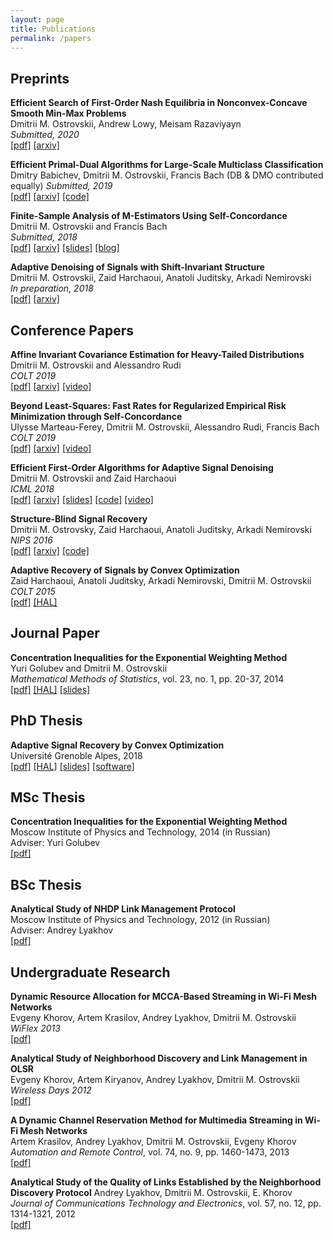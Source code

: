```yaml
---
layout: page
title: Publications
permalink: /papers
---
```


## Preprints ## 


__Efficient Search of First-Order Nash Equilibria in Nonconvex-Concave Smooth Min-Max Problems__  
Dmitrii M. Ostrovskii, Andrew Lowy, Meisam Razaviyayn  
_Submitted, 2020_  
[[pdf]](https://arxiv.org/pdf/2002.07919v2.pdf) 
[[arxiv]](https://arxiv.org/abs/2002.07919v2)  


__Efficient Primal-Dual Algorithms for Large-Scale Multiclass Classification__  
Dmitry Babichev, Dmitrii M. Ostrovskii, Francis Bach (DB & DMO contributed equally)
_Submitted, 2019_  
[[pdf]](https://arxiv.org/pdf/1902.03755.pdf) 
[[arxiv]](https://arxiv.org/abs/1902.03755)
[[code]](https://github.com/flykiller/sublinear-svm)


__Finite-Sample Analysis of M-Estimators Using Self-Concordance__  
Dmitrii M. Ostrovskii and Francis Bach  
_Submitted, 2018_  
[[pdf]](https://arxiv.org/pdf/1810.06838.pdf)
[[arxiv]](https://arxiv.org/abs/1810.06838)
[[slides]](/assets/slides/selfconc-CWI-workshop-slides.pdf)
[[blog]](https://ostrodmit.github.io/blog/2018/11/12/self-concordance-part-1/)


__Adaptive Denoising of Signals with Shift-Invariant Structure__  
Dmitrii M. Ostrovskii, Zaid Harchaoui, Anatoli Juditsky, Arkadi Nemirovski  
_In preparation, 2018_  
[[pdf]](https://arxiv.org/pdf/1806.04028.pdf)
[[arxiv]](https://arxiv.org/abs/1806.04028)


## Conference Papers ##


__Affine Invariant Covariance Estimation for Heavy-Tailed Distributions__  
Dmitrii M. Ostrovskii and Alessandro Rudi  
_COLT 2019_  
[[pdf]](https://arxiv.org/pdf/1902.03086.pdf) 
[[arxiv]](https://arxiv.org/abs/1902.03086) 
[[video]](https://www.youtube.com/watch?v=wNsb29RQK3o)


__Beyond Least-Squares: Fast Rates for Regularized Empirical Risk Minimization through Self-Concordance__  
Ulysse Marteau-Ferey, Dmitrii M. Ostrovskii, Alessandro Rudi, Francis Bach  
_COLT 2019_    
[[pdf]](https://arxiv.org/pdf/1902.03046.pdf) 
[[arxiv]](https://arxiv.org/abs/1902.03046)
[[video]](https://www.youtube.com/watch?v=e4TOyguMWnw)


__Efficient First-Order Algorithms for Adaptive Signal Denoising__  
Dmitrii M. Ostrovskii and Zaid Harchaoui  
_ICML 2018_  
[[pdf]](https://arxiv.org/pdf/1803.11262.pdf)
[[arxiv]](https://arxiv.org/abs/1803.11262)
[[slides]](assets/slides/algorec-icml18_back.pdf)
[[code]](https://github.com/ostrodmit/AlgoRec)
[[video]](https://www.youtube.com/watch?v=ObTNWzgemOs&t=6360s)


__Structure-Blind Signal Recovery__  
Dmitrii M. Ostrovsky, Zaid Harchaoui, Anatoli Juditsky, Arkadi Nemirovski  
_NIPS 2016_  
[[pdf]](https://arxiv.org/pdf/1607.05712.pdf)
[[arxiv]](https://arxiv.org/abs/1607.05712)
[[code]](https://github.com/ostrodmit/L2Rec)


__Adaptive Recovery of Signals by Convex Optimization__  
Zaid Harchaoui, Anatoli Juditsky, Arkadi Nemirovski, Dmitrii M. Ostrovskii  
_COLT 2015_  
[[pdf]](https://hal.inria.fr/hal-01250215/document)
[[HAL]](https://hal.inria.fr/hal-01250215/)

## Journal Paper ##

__Concentration Inequalities for the Exponential Weighting Method__  
Yuri Golubev and Dmitrii M. Ostrovskii  
_Mathematical Methods of Statistics_, vol. 23, no. 1, pp. 20-37, 2014  
[[pdf]](https://hal.archives-ouvertes.fr/hal-01292413/document)
[[HAL]](https://hal.archives-ouvertes.fr/hal-01292413)
[[slides]](assets/slides/mipt2014-MSc-slides.pdf)


## PhD Thesis ##

__Adaptive Signal Recovery by Convex Optimization__  
Université Grenoble Alpes, 2018  
[[pdf]](assets/theses/my-PhD-thesis.pdf)
[[HAL]](https://hal.archives-ouvertes.fr/tel-01767206/)
[[slides]](assets/slides/ostrovskii-sierra-handout.pdf)
[[software]](https://github.com/ostrodmit/AdaFilter)


## MSc Thesis ##

__Concentration Inequalities for the Exponential Weighting Method__  
Moscow Institute of Physics and Technology, 2014 (in Russian)  
Adviser: Yuri Golubev  
[[pdf]](assets/theses/my-MSc-thesis.pdf)


## BSc Thesis ##

__Analytical Study of NHDP Link Management Protocol__  
Moscow Institute of Physics and Technology, 2012 (in Russian)  
Adviser: Andrey Lyakhov  
[[pdf]](assets/theses/my-BSc-thesis.pdf)

## Undergraduate Research ##

__Dynamic Resource Allocation for MCCA-Based Streaming in Wi-Fi Mesh Networks__  
Evgeny Khorov, Artem Krasilov, Andrey Lyakhov, Dmitrii M. Ostrovskii  
_WiFlex 2013_  
[[pdf]](https://link.springer.com/chapter/10.1007%2F978-3-642-39805-6_9)

__Analytical Study of Neighborhood Discovery and Link Management in OLSR__  
Evgeny Khorov, Artem Kiryanov, Andrey Lyakhov, Dmitrii M. Ostrovskii  
_Wireless Days 2012_  
[[pdf]](http://www.gta.ufrj.br/ftp/gta/TechReports/wd2012/1569655727.pdf)


__A Dynamic Channel Reservation Method for Multimedia Streaming in Wi-Fi Mesh Networks__  
Artem Krasilov, Andrey Lyakhov, Dmitrii M. Ostrovskii, Evgeny Khorov  
_Automation and Remote Control_, vol. 74, no. 9, pp. 1460-1473, 2013  
[[pdf]](https://link.springer.com/content/pdf/10.1134%2FS0005117913090038.pdf)
  

__Analytical Study of the Quality of Links Established by the Neighborhood Discovery Protocol__
Andrey Lyakhov, Dmitrii M. Ostrovskii, E. Khorov  
_Journal of Communications Technology and Electronics_, vol. 57, no. 12, pp. 1314-1321, 2012  
[[pdf]](https://link.springer.com/content/pdf/10.1134%2FS1064226912120030.pdf)

